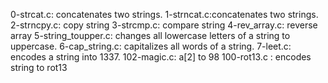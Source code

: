 0-strcat.c: concatenates two strings.
1-strncat.c:concatenates two strings.
2-strncpy.c: copy string
3-strcmp.c: compare string
4-rev_array.c: reverse array
5-string_toupper.c: changes all lowercase letters of a string to uppercase.
6-cap_string.c: capitalizes all words of a string.
7-leet.c: encodes a string into 1337.
102-magic.c: a[2] to 98
100-rot13.c : encodes string to rot13
